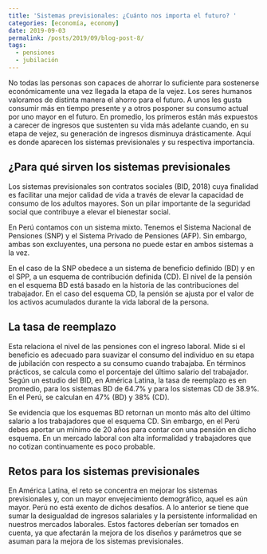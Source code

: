 ```yaml
---
title: 'Sistemas previsionales: ¿Cuánto nos importa el futuro? '
categories: [economía, economy]
date: 2019-09-03
permalink: /posts/2019/09/blog-post-8/
tags:
  - pensiones
  - jubilación
---
```


No todas las personas son capaces de ahorrar lo suficiente para sostenerse económicamente una vez llegada la etapa de la vejez. Los seres humanos valoramos de distinta manera el ahorro para el futuro. A unos les gusta consumir más en tiempo presente y a otros posponer su consumo actual por uno mayor en el futuro. En promedio, los primeros están más expuestos a carecer de ingresos que sustenten su vida más adelante cuando, en su etapa de vejez, su generación de ingresos disminuya drásticamente. Aquí es donde aparecen los sistemas previsionales y su respectiva importancia.

¿Para qué sirven los sistemas previsionales
------

Los sistemas previsionales son contratos sociales (BID, 2018) cuya finalidad es facilitar una mejor calidad de vida a través de elevar la capacidad de consumo de los adultos mayores. Son un pilar importante de la seguridad social que contribuye a elevar el bienestar social.

En Perú contamos con un sistema mixto. Tenemos el Sistema Nacional de Pensiones (SNP) y el Sistema Privado de Pensiones (AFP). Sin embargo, ambas son excluyentes, una persona no puede estar en ambos sistemas a la vez.

En el caso de la SNP obedece a un sistema de beneficio definido (BD) y en el SPP, a un esquema de contribución definida (CD). El nivel de la pensión en el esquema BD está basado en la historia de las contribuciones del trabajador. En el caso del esquema CD, la pensión se ajusta por el valor de los activos acumulados durante la vida laboral de la persona.

La tasa de reemplazo
------

Esta relaciona el nivel de las pensiones con el ingreso laboral. Mide si el beneficio es adecuado para suavizar el consumo del individuo en su etapa de jubilación con respecto a su consumo cuando trabajaba. En términos prácticos, se calcula como el porcentaje del último salario del trabajador. Según un estudio del BID, en América Latina, la tasa de reemplazo es en promedio, para los sistemas BD de 64.7% y para los sistemas CD de 38.9%. En el Perú, se calculan en 47% (BD) y 38% (CD).

Se evidencia que los esquemas BD retornan un monto más alto del último salario a los trabajadores que el esquema CD. Sin embargo, en el Perú debes aportar un mínimo de 20 años para contar con una pensión en dicho esquema. En un mercado laboral con alta informalidad y trabajadores que no cotizan continuamente es poco probable.

Retos para los sistemas previsionales
------

En América Latina, el reto se concentra en mejorar los sistemas previsionales y, con un mayor envejecimiento demográfico, aquel es aún mayor. Perú no está exento de dichos desafíos. A lo anterior se tiene que sumar la desigualdad de ingresos salariales y la persistente informalidad en nuestros mercados laborales. Estos factores deberían ser tomados en cuenta, ya que afectarán la mejora de los diseños y parámetros que se asuman para la mejora de los sistemas previsionales.
